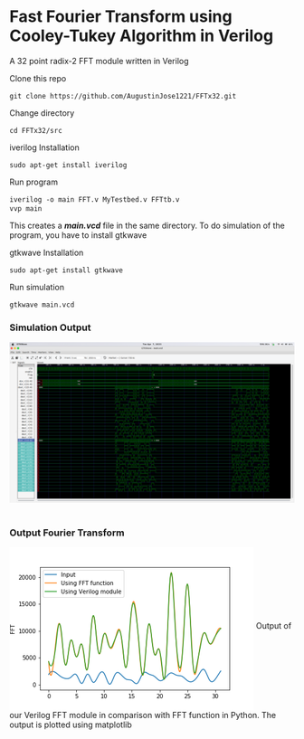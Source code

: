 # Fast Fourier Transform using Cooley-Tukey Algorithm in Verilog
A 32 point radix-2 FFT module written in Verilog


Clone this repo
```
git clone https://github.com/AugustinJose1221/FFTx32.git
```

Change directory
```
cd FFTx32/src
```

iverilog Installation
```
sudo apt-get install iverilog
```

Run program
```
iverilog -o main FFT.v MyTestbed.v FFTtb.v
vvp main
```
This creates a <b><i>main.vcd</i></b> file in the same directory.
To do simulation of the program, you have to install gtkwave

gtkwave Installation
```
sudo apt-get install gtkwave
```

Run simulation
```
gtkwave main.vcd
```

<h3>Simulation Output</h3>
  <img src="images/simulation1.png"> </img>
  <br>
  <br>
  <h3>Output Fourier Transform</h3>
  <img src="images/FFT.png" align="middle">
  Output of our Verilog FFT module in comparison with FFT function in Python. The output is plotted using matplotlib

